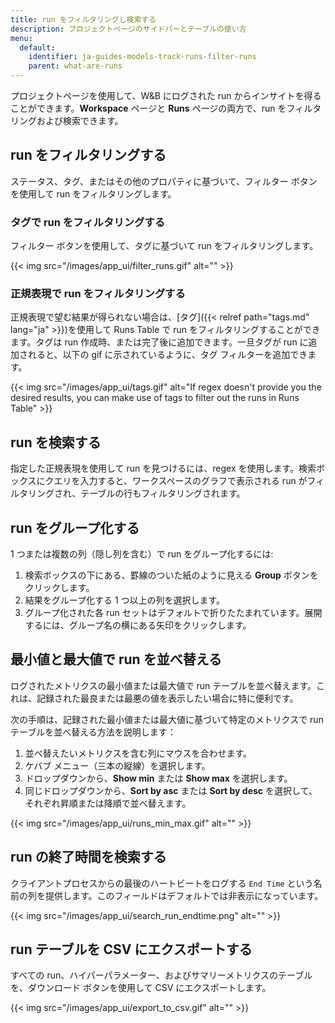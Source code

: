 ```yaml
---
title: run をフィルタリングし検索する
description: プロジェクトページのサイドバーとテーブルの使い方
menu:
  default:
    identifier: ja-guides-models-track-runs-filter-runs
    parent: what-are-runs
---
```


プロジェクトページを使用して、W&B にログされた run からインサイトを得ることができます。**Workspace** ページと **Runs** ページの両方で、run をフィルタリングおよび検索できます。

## run をフィルタリングする

ステータス、タグ、またはその他のプロパティに基づいて、フィルター ボタンを使用して run をフィルタリングします。

### タグで run をフィルタリングする

フィルター ボタンを使用して、タグに基づいて run をフィルタリングします。

{{< img src="/images/app_ui/filter_runs.gif" alt="" >}}

### 正規表現で run をフィルタリングする

正規表現で望む結果が得られない場合は、[タグ]({{< relref path="tags.md" lang="ja" >}})を使用して Runs Table で run をフィルタリングすることができます。タグは run 作成時、または完了後に追加できます。一旦タグが run に追加されると、以下の gif に示されているように、タグ フィルターを追加できます。

{{< img src="/images/app_ui/tags.gif" alt="If regex doesn't provide you the desired results, you can make use of tags to filter out the runs in Runs Table" >}}

## run を検索する

指定した正規表現を使用して run を見つけるには、regex を使用します。検索ボックスにクエリを入力すると、ワークスペースのグラフで表示される run がフィルタリングされ、テーブルの行もフィルタリングされます。

## run をグループ化する

1 つまたは複数の列（隠し列を含む）で run をグループ化するには:

1. 検索ボックスの下にある、罫線のついた紙のように見える **Group** ボタンをクリックします。
2. 結果をグループ化する 1 つ以上の列を選択します。
3. グループ化された各 run セットはデフォルトで折りたたまれています。展開するには、グループ名の横にある矢印をクリックします。

## 最小値と最大値で run を並べ替える

ログされたメトリクスの最小値または最大値で run テーブルを並べ替えます。これは、記録された最良または最悪の値を表示したい場合に特に便利です。

次の手順は、記録された最小値または最大値に基づいて特定のメトリクスで run テーブルを並べ替える方法を説明します：

1. 並べ替えたいメトリクスを含む列にマウスを合わせます。
2. ケバブ メニュー（三本の縦線）を選択します。
3. ドロップダウンから、**Show min** または **Show max** を選択します。
4. 同じドロップダウンから、**Sort by asc** または **Sort by desc** を選択して、それぞれ昇順または降順で並べ替えます。

{{< img src="/images/app_ui/runs_min_max.gif" alt="" >}}

## run の終了時間を検索する

クライアントプロセスからの最後のハートビートをログする `End Time` という名前の列を提供します。このフィールドはデフォルトでは非表示になっています。

{{< img src="/images/app_ui/search_run_endtime.png" alt="" >}}

## run テーブルを CSV にエクスポートする

すべての run、ハイパーパラメーター、およびサマリーメトリクスのテーブルを、ダウンロード ボタンを使用して CSV にエクスポートします。

{{< img src="/images/app_ui/export_to_csv.gif" alt="" >}}